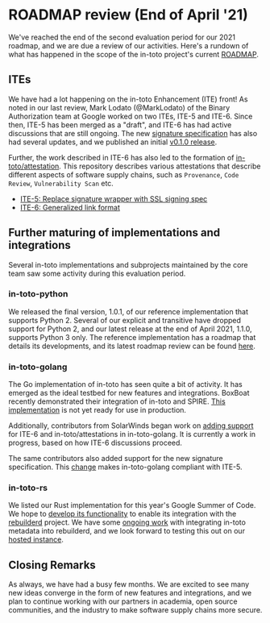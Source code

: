 # ROADMAP review (End of April '21)

We've reached the end of the second evaluation period for our 2021 roadmap, and
we are due a review of our activities. Here's a rundown of what has happened in
the scope of the in-toto project's current [ROADMAP](ROADMAP.md).

## ITEs

We have had a lot happening on the in-toto Enhancement (ITE) front! As noted in
our last review, Mark Lodato (@MarkLodato) of the Binary Authorization team at
Google worked on two ITEs, ITE-5 and ITE-6. Since then, ITE-5 has been merged
as a "draft", and ITE-6 has had active discussions that are still ongoing. The
new [signature specification](https://github.com/secure-systems-lab/signing-spec)
has also had several updates, and we published an initial
[v0.1.0 release](https://github.com/secure-systems-lab/signing-spec/releases/tag/v0.1.0).

Further, the work described in ITE-6 has also led to the formation of
[in-toto/attestation](https://github.com/in-toto/attestation). This repository
describes various attestations that describe different aspects of software
supply chains, such as `Provenance`, `Code Review`, `Vulnerability Scan` etc.

- [ITE-5: Replace signature wrapper with SSL signing spec](https://github.com/in-toto/ITE/blob/master/ITE/5/README.adoc)
- [ITE-6: Generalized link format](https://github.com/in-toto/ITE/pull/15)

## Further maturing of implementations and integrations

Several in-toto implementations and subprojects maintained by the core team saw
some activity during this evaluation period.

### in-toto-python

We released the final version, 1.0.1, of our reference implementation that
supports Python 2. Several of our explicit and transitive have dropped support
for Python 2, and our latest release at the end of April 2021, 1.1.0, supports
Python 3 only. The reference implementation has a roadmap that details its
developments, and its latest roadmap review can be found
[here](https://github.com/in-toto/in-toto/blob/develop/roadmap-reviews/2021/review_2_april_21.md).

### in-toto-golang

The Go implementation of in-toto has seen quite a bit of activity. It has
emerged as the ideal testbed for new features and integrations. BoxBoat
recently demonstrated their integration of in-toto and SPIRE.
[This implementation](https://github.com/boxboat/in-toto-golang) is not yet
ready for use in production.

Additionally, contributors from SolarWinds began work on
[adding support](https://github.com/in-toto/in-toto-golang/pull/100) for ITE-6
and in-toto/attestations in in-toto-golang. It is currently a work in progress,
based on how ITE-6 discussions proceed.

The same contributors also added support for the new signature specification.
This [change](https://github.com/in-toto/in-toto-golang/pull/101) makes
in-toto-golang compliant with ITE-5.

### in-toto-rs

We listed our Rust implementation for this year's Google Summer of Code. We
hope to [develop its functionality](https://github.com/in-toto/in-toto-rs/issues/4)
to enable its integration with the
[rebuilderd](https://github.com/kpcyrd/rebuilderd) project. We have some
[ongoing work](https://github.com/kpcyrd/rebuilderd/pull/22) with integrating
in-toto metadata into rebuilderd, and we look forward to testing this out on
our [hosted instance](https://r-b.engineering.nyu.edu/).

## Closing Remarks

As always, we have had a busy few months. We are excited to see many new ideas
converge in the form of new features and integrations, and we plan to continue
working with our partners in academia, open source communities, and the
industry to make software supply chains more secure.
